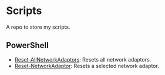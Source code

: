 # Scripts
A repo to store my scripts.

## PowerShell
- [Reset-AllNetworkAdaptors](https://github.com/obs0lete/Scripts/blob/master/Reset-AllNetworkAdaptors.ps1): Resets all network adaptors.
- [Reset-NetworkAdaptor](https://github.com/obs0lete/Scripts/blob/master/Reset-AllNetworkAdaptors.ps1): Resets a selected network adaptor.